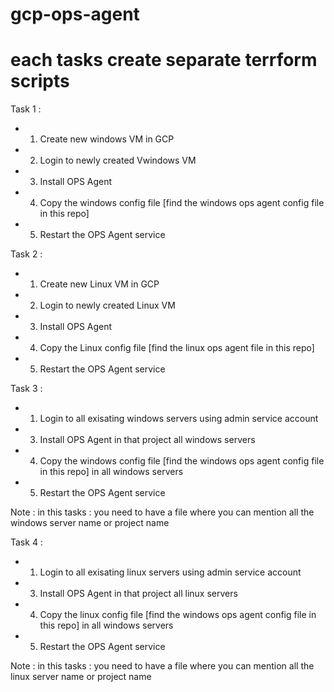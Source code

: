 # gcp-ops-agent

# each tasks create separate terrform scripts

Task 1 :

- 1. Create new windows VM in GCP
- 2. Login to newly created Vwindows VM
- 3. Install OPS Agent 
- 4. Copy the windows config file [find the windows ops agent config file in this repo]
- 5. Restart the OPS Agent service

Task 2 :

- 1. Create new Linux VM in GCP
- 2. Login to newly created Linux VM
- 3. Install OPS Agent 
- 4. Copy the Linux config file [find the linux ops agent  file in this repo]
- 5. Restart the OPS Agent service


Task 3 :

- 1. Login to all exisating windows servers using admin service account
- 3. Install OPS Agent in that project all windows servers
- 4. Copy the windows config file [find the windows ops agent config file in this repo] in all windows servers
- 5. Restart the OPS Agent service

Note : in this tasks : you need to have a file where you can mention all the windows server name or project name

Task 4 :

- 1. Login to all exisating linux servers using admin service account
- 3. Install OPS Agent in that project all linux servers
- 4. Copy the linux config file [find the windows ops agent config file in this repo] in all windows servers
- 5. Restart the OPS Agent service

Note : in this tasks : you need to have a file where you can mention all the linux  server name or project name
